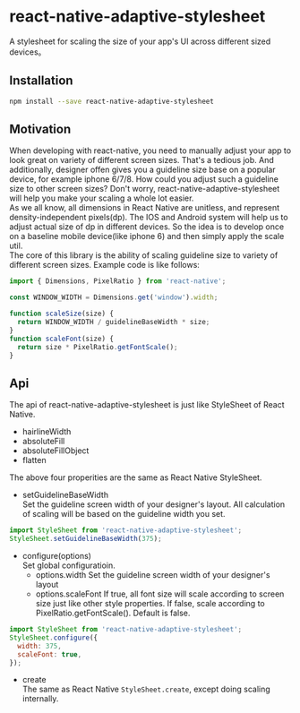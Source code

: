 # react-native-adaptive-stylesheet

A stylesheet for scaling the size of your app's UI across different sized devices。  

## Installation
```bash
npm install --save react-native-adaptive-stylesheet
```

## Motivation
When developing with react-native, you need to manually adjust your app to look great on variety of different screen sizes. That's a tedious job.  And additionally, designer offen gives you a guideline size base on a popular device, for example iphone 6/7/8. How could you adjust such a guideline size to other screen sizes? Don't worry, react-native-adaptive-stylesheet will help you make your scaling a whole lot easier.  
As we all know, all dimensions in React Native are unitless, and represent density-independent pixels(dp). The IOS and Android system will help us to adjust actual size of dp in different devices. So the idea is to develop once on a baseline mobile device(like iphone 6) and then simply apply the scale util.  
The core of this library is the ability of scaling guideline size to variety of different screen sizes.  Example code is like follows:
```js
import { Dimensions, PixelRatio } from 'react-native';

const WINDOW_WIDTH = Dimensions.get('window').width;

function scaleSize(size) {
  return WINDOW_WIDTH / guidelineBaseWidth * size;
}
function scaleFont(size) {
  return size * PixelRatio.getFontScale();
}
```
## Api
The api of react-native-adaptive-stylesheet is just like StyleSheet of React Native.  

* hairlineWidth
* absoluteFill
* absoluteFillObject
* flatten

The above four properities are the same as React Native StyleSheet.  

* setGuidelineBaseWidth  
Set the guideline screen width of your designer's layout. All calculation of scaling will be based on the guideline width you set.
```js
import StyleSheet from 'react-native-adaptive-stylesheet';
StyleSheet.setGuidelineBaseWidth(375);
```

* configure(options)  
Set global configuratioin.  
  - options.width Set the guideline screen width of your designer's layout
  - options.scaleFont If true, all font size will scale according to screen size just like other style properties. If false, scale according to PixelRatio.getFontScale(). Default is false.
```js
import StyleSheet from 'react-native-adaptive-stylesheet';
StyleSheet.configure({
  width: 375,
  scaleFont: true,
});
```

* create  
The same as React Native `StyleSheet.create`, except doing scaling internally.